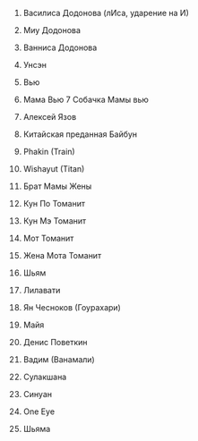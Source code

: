 1. Василиса Додонова (лИса, ударение на И)
2. Миу Додонова
3. Ванниса Додонова
4. Унсэн
5. Вью
6. Мама Вью
7 Собачка Мамы вью
18. Алексей Язов
18. Китайская преданная
Байбун


4. Phakin (Train)
5. Wishayut (Titan)
7. Брат Мамы Жены
6. Кун По Томанит
7. Кун Мэ Томанит
8. Мот Томанит
9. Жена Мота Томанит
10. Шьям
11. Лилавати
12. Ян Чесноков (Гоурахари)
13. Майя
14. Денис Поветкин

16. Вадим (Ванамали)
17. Сулакшана
19. Синуан
20. One Eye

108. Шьяма